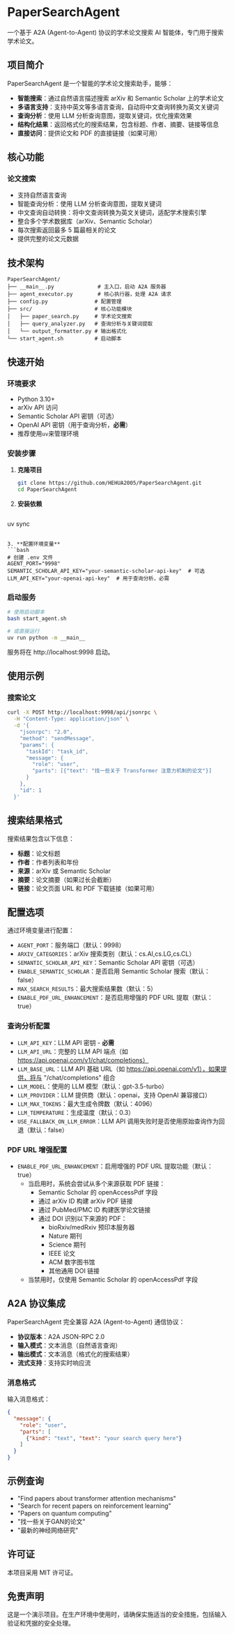 # PaperSearchAgent

一个基于 A2A (Agent-to-Agent) 协议的学术论文搜索 AI 智能体，专门用于搜索学术论文。

## 项目简介

PaperSearchAgent 是一个智能的学术论文搜索助手，能够：

- **智能搜索**：通过自然语言描述搜索 arXiv 和 Semantic Scholar 上的学术论文
- **多语言支持**：支持中英文等多语言查询，自动将中文查询转换为英文关键词
- **查询分析**：使用 LLM 分析查询意图，提取关键词，优化搜索效果
- **结构化结果**：返回格式化的搜索结果，包含标题、作者、摘要、链接等信息
- **直接访问**：提供论文和 PDF 的直接链接（如果可用）

## 核心功能

### 论文搜索
- 支持自然语言查询
- 智能查询分析：使用 LLM 分析查询意图，提取关键词
- 中文查询自动转换：将中文查询转换为英文关键词，适配学术搜索引擎
- 整合多个学术数据库（arXiv、Semantic Scholar）
- 每次搜索返回最多 5 篇最相关的论文
- 提供完整的论文元数据

## 技术架构

```
PaperSearchAgent/
├── __main__.py              # 主入口，启动 A2A 服务器
├── agent_executor.py        # 核心执行器，处理 A2A 请求
├── config.py               # 配置管理
├── src/                    # 核心功能模块
│   ├── paper_search.py     # 学术论文搜索
│   ├── query_analyzer.py   # 查询分析与关键词提取
│   └── output_formatter.py # 输出格式化
└── start_agent.sh          # 启动脚本
```

## 快速开始

### 环境要求
- Python 3.10+
- arXiv API 访问
- Semantic Scholar API 密钥（可选）
- OpenAI API 密钥（用于查询分析，**必需**）
- 推荐使用`uv`来管理环境

### 安装步骤

1. **克隆项目**
   ```bash
   git clone https://github.com/HEHUA2005/PaperSearchAgent.git
   cd PaperSearchAgent
   ```

2. **安装依赖**
   ```bash
  uv sync 
   ```

3. **配置环境变量**
   ```bash
   # 创建 .env 文件
   AGENT_PORT="9998"
   SEMANTIC_SCHOLAR_API_KEY="your-semantic-scholar-api-key"  # 可选
   LLM_API_KEY="your-openai-api-key"  # 用于查询分析，必需
   ```

### 启动服务

```bash
# 使用启动脚本
bash start_agent.sh

# 或直接运行
uv run python -m __main__
```

服务将在 http://localhost:9998 启动。

## 使用示例

### 搜索论文
```bash
curl -X POST http://localhost:9998/api/jsonrpc \
  -H "Content-Type: application/json" \
  -d '{
    "jsonrpc": "2.0",
    "method": "sendMessage",
    "params": {
      "taskId": "task_id",
      "message": {
        "role": "user",
        "parts": [{"text": "找一些关于 Transformer 注意力机制的论文"}]
      }
    },
    "id": 1
  }'
```

## 搜索结果格式

搜索结果包含以下信息：
- **标题**：论文标题
- **作者**：作者列表和年份
- **来源**：arXiv 或 Semantic Scholar
- **摘要**：论文摘要（如果过长会截断）
- **链接**：论文页面 URL 和 PDF 下载链接（如果可用）

## 配置选项

通过环境变量进行配置：

- `AGENT_PORT`：服务端口（默认：9998）
- `ARXIV_CATEGORIES`：arXiv 搜索类别（默认：cs.AI,cs.LG,cs.CL）
- `SEMANTIC_SCHOLAR_API_KEY`：Semantic Scholar API 密钥（可选）
- `ENABLE_SEMANTIC_SCHOLAR`：是否启用 Semantic Scholar 搜索（默认：false）
- `MAX_SEARCH_RESULTS`：最大搜索结果数（默认：5）
- `ENABLE_PDF_URL_ENHANCEMENT`：是否启用增强的 PDF URL 提取（默认：true）

### 查询分析配置

- `LLM_API_KEY`：LLM API 密钥 - **必需**
- `LLM_API_URL`：完整的 LLM API 端点（如 https://api.openai.com/v1/chat/completions）
- `LLM_BASE_URL`：LLM API 基础 URL（如 https://api.openai.com/v1），如果提供，将与 "/chat/completions" 组合
- `LLM_MODEL`：使用的 LLM 模型（默认：gpt-3.5-turbo）
- `LLM_PROVIDER`：LLM 提供商（默认：openai，支持 OpenAI 兼容接口）
- `LLM_MAX_TOKENS`：最大生成令牌数（默认：4096）
- `LLM_TEMPERATURE`：生成温度（默认：0.3）
- `USE_FALLBACK_ON_LLM_ERROR`：LLM API 调用失败时是否使用原始查询作为回退（默认：false）

### PDF URL 增强配置

- `ENABLE_PDF_URL_ENHANCEMENT`：启用增强的 PDF URL 提取功能（默认：true）
  - 当启用时，系统会尝试从多个来源获取 PDF 链接：
    - Semantic Scholar 的 openAccessPdf 字段
    - 通过 arXiv ID 构建 arXiv PDF 链接
    - 通过 PubMed/PMC ID 构建医学论文链接
    - 通过 DOI 识别以下来源的 PDF：
      - bioRxiv/medRxiv 预印本服务器
      - Nature 期刊
      - Science 期刊
      - IEEE 论文
      - ACM 数字图书馆
      - 其他通用 DOI 链接
  - 当禁用时，仅使用 Semantic Scholar 的 openAccessPdf 字段

## A2A 协议集成

PaperSearchAgent 完全兼容 A2A (Agent-to-Agent) 通信协议：

- **协议版本**：A2A JSON-RPC 2.0
- **输入模式**：文本消息（自然语言查询）
- **输出模式**：文本消息（格式化的搜索结果）
- **流式支持**：支持实时响应流

### 消息格式

输入消息格式：
```json
{
  "message": {
    "role": "user",
    "parts": [
      {"kind": "text", "text": "your search query here"}
    ]
  }
}
```

## 示例查询

- "Find papers about transformer attention mechanisms"
- "Search for recent papers on reinforcement learning"
- "Papers on quantum computing"
- "找一些关于GAN的论文"
- "最新的神经网络研究"

## 许可证

本项目采用 MIT 许可证。

## 免责声明

这是一个演示项目。在生产环境中使用时，请确保实施适当的安全措施，包括输入验证和凭据的安全处理。